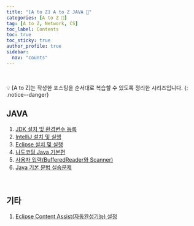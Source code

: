 ```yaml
---
title: "[A to Z] A to Z JAVA 💛"
categories: [A to Z 📌]
tag: [A to Z, Network, CS]
toc_label: Contents
toc: true
toc_sticky: true
author_profile: true
sidebar:
  nav: "counts"
---
```


<br>

💡 [A to Z]는 작성한 포스팅을 순서대로 복습할 수 있도록 정리한 시리즈입니다.
{: .notice--danger}

## JAVA

1. [JDK 설치 및 환경변수 등록](https://mynamesieun.github.io/java/JDK-%EC%84%A4%EC%B9%98-%EB%B0%8F-%ED%99%98%EA%B2%BD%EB%B3%80%EC%88%98-%EB%93%B1%EB%A1%9D/)
2. [IntelliJ 설치 및 실행](https://mynamesieun.github.io/java/IntelliJ-%EC%84%A4%EC%B9%98-%EB%B0%8F-%EC%8B%A4%ED%96%89/)
3. [Eclipse 설치 및 실행](https://mynamesieun.github.io/java/Eclipse-%EC%84%A4%EC%B9%98-%EB%B0%8F-%EC%8B%A4%ED%96%89/)
4. [나도코딩 Java 기본편](https://mynamesieun.github.io/java/%EB%82%98%EB%8F%84%EC%BD%94%EB%94%A9-Java-%EA%B8%B0%EB%B3%B8%ED%8E%B8/)
5. [사용자 입력(BufferedReader와 Scanner)](<https://mynamesieun.github.io/java/%EC%82%AC%EC%9A%A9%EC%9E%90-%EC%9E%85%EB%A0%A5(bufferedReader%EC%99%80-Scanner)/>)
6. [Java 기본 문법 실습문제](https://mynamesieun.github.io/java/Java-%EA%B8%B0%EB%B3%B8-%EB%AC%B8%EB%B2%95-%EC%8B%A4%EC%8A%B5%EB%AC%B8%EC%A0%9C/)

<br>

## 기타

1. [Eclipse Content Assist(자동완성기능) 설정](<https://mynamesieun.github.io/java/Eclipse-Content-Assist(%EC%9E%90%EB%8F%99%EC%99%84%EC%84%B1%EA%B8%B0%EB%8A%A5)-%EC%84%A4%EC%A0%95/>)

<br>
